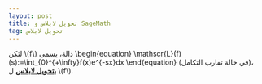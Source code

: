 ```yaml
---
layout: post
title: تحويل لابلاس و SageMath
tag: تحويل لابلاس
---
```



لتكن \\(f\\) دالة، يسمى
\begin{equation}
\mathscr{L}(f)(s):=\int_{0}^{+\infty}f(x)e^{-sx}dx
\end{equation}
 (في حالة تقارب التكامل)، 
**<u>بتحويل لابلاس</u>**  ل \\(f\\).


<div class="sage">
  <script type="text/x-sage">
x,s = var("x,s")
f = 1
laplace(f,x,s)
  </script>
</div>
